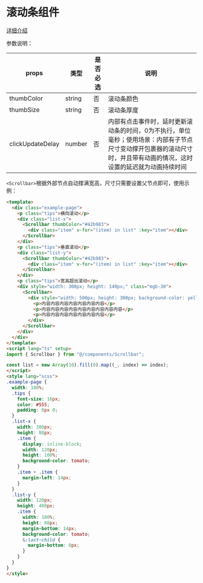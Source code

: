 # 滚动条组件

[详细介绍](https://juejin.cn/post/7068617486186479653)

参数说明：

| props |  类型 | 是否必选 | 说明 |
| --- | --- | --- | --- | 
| thumbColor | string | 否 | 滚动条颜色 |
| thumbSize | string | 否 | 滚动条厚度 |
| clickUpdateDelay | number | 否 | 内部有点击事件时，延时更新滚动条的时间，0为不执行，单位毫秒；使用场景：内部有子节点尺寸变动撑开包裹器的滚动尺寸时，并且带有动画的情况，这时设置的延迟就为动画持续时间 |

`<Scrollbar>`根据外部节点自动撑满宽高，尺寸只需要设置父节点即可，使用示例：

```html
<template>
  <div class="example-page">
    <p class="tips">横向滚动</p>
    <div class="list-x">
      <Scrollbar thumbColor="#42b983">
        <div class="item" v-for="(item) in list" :key="item"></div>
      </Scrollbar>
    </div>
    <p class="tips">垂直滚动</p>
    <div class="list-y">
      <Scrollbar thumbColor="#42b983">
        <div class="item" v-for="(item) in list" :key="item"></div>
      </Scrollbar>
    </div>
    <p class="tips">宽高超出滚动</p>
    <div style="width: 300px; height: 140px;" class="mgb-30">
      <Scrollbar>
        <div style="width: 500px; height: 300px; background-color: yellow; color: #555; line-height: 28px">
          <p>内容内容内容内容内容内容内容</p>
          <p>内容内容内容内容内容内容内容内容内容</p>
          <p>内容内容内容内容内容内容内容</p>
        </div>
      </Scrollbar>
    </div>
  </div>
</template>
<script lang="ts" setup>
import { Scrollbar } from "@/components/Scrollbar";

const list = new Array(10).fill(0).map((_, index) => index);
</script>
<style lang="scss">
.example-page {
  width: 100%;
  .tips {
    font-size: 16px;
    color: #555;
    padding: 8px 0;
  }
  .list-x {
    width: 300px;
    height: 88px;
    .item {
      display: inline-block;
      width: 120px;
      height: 100%;
      background-color: tomato;
    }
    .item + .item {
      margin-left: 14px;
    }
  }
  .list-y {
    width: 120px;
    height: 400px;
    .item {
      width: 100%;
      height: 88px;
      margin-bottom: 14px;
      background-color: tomato;
      &:last-child {
        margin-bottom: 0px;
      }
    }
  }
}
</style>
```